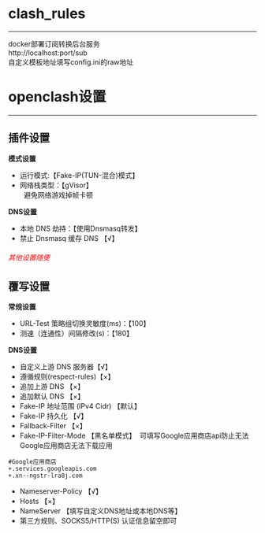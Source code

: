 # **clash_rules**
---
docker部署订阅转换后台服务  
http://localhost:port/sub  
自定义模板地址填写config.ini的raw地址

# **openclash设置**
---
## 插件设置
**模式设置**  
+ 运行模式:【Fake-IP(TUN-混合)模式】  
+ 网络栈类型：【gVisor】  
&nbsp; 避免网络游戏掉帧卡顿

**DNS设置**  
+  本地 DNS 劫持：【使用Dnsmasq转发】  
+  禁止 Dnsmasq 缓存 DNS 【√】  
###### <font color="red">其他设置随便</font>  

## 覆写设置
**常规设置**
+ URL-Test 策略组切换灵敏度(ms)：【100】
+ 测速（连通性）间隔修改(s)：【180】

 **DNS设置**
+ 自定义上游 DNS 服务器【√】
+ 遵循规则(respect-rules)【×】
+ 追加上游 DNS  【×】
+ 追加默认 DNS 【×】
+ Fake-IP 地址范围 (IPv4 Cidr) 【默认】
+ Fake-IP 持久化 【√】
+ Fallback-Filter 【×】
+ Fake-IP-Filter-Mode 【黑名单模式】
&nbsp;可填写Google应用商店api防止无法Google应用商店无法下载应用
```
#Google应用商店
+.services.googleapis.com
+.xn--ngstr-lra8j.com
```
+ Nameserver-Policy 【√】
+ Hosts 【×】
+ NameServer 【填写自定义DNS地址或本地DNS等】
+ 第三方规则、SOCKS5/HTTP(S) 认证信息留空即可